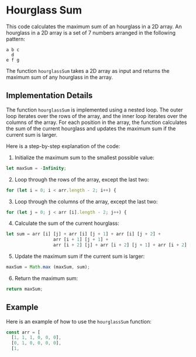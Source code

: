  # Hourglass Sum

This code calculates the maximum sum of an hourglass in a 2D array. An hourglass in a 2D array is a set of 7 numbers arranged in the following pattern:

```
a b c
  d
e f g
```

The function `hourglassSum` takes a 2D array as input and returns the maximum sum of any hourglass in the array.

## Implementation Details

The function `hourglassSum` is implemented using a nested loop. The outer loop iterates over the rows of the array, and the inner loop iterates over the columns of the array. For each position in the array, the function calculates the sum of the current hourglass and updates the maximum sum if the current sum is larger.

Here is a step-by-step explanation of the code:

1. Initialize the maximum sum to the smallest possible value:

```javascript
let maxSum = -Infinity;
```

2. Loop through the rows of the array, except the last two:

```javascript
for (let i = 0; i < arr.length - 2; i++) {
```

3. Loop through the columns of the array, except the last two:

```javascript
for (let j = 0; j < arr [i].length - 2; j++) {
```

4. Calculate the sum of the current hourglass:

```javascript
let sum = arr [i] [j] + arr [i] [j + 1] + arr [i] [j + 2] +
                  arr [i + 1] [j + 1] +
                  arr [i + 2] [j] + arr [i + 2] [j + 1] + arr [i + 2] [j + 2];
```

5. Update the maximum sum if the current sum is larger:

```javascript
maxSum = Math.max (maxSum, sum);
```

6. Return the maximum sum:

```javascript
return maxSum;
```

## Example

Here is an example of how to use the `hourglassSum` function:

```javascript
const arr = [
  [1, 1, 1, 0, 0, 0],
  [0, 1, 0, 0, 0, 0],
  [1,
```
